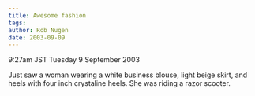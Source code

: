 ```yaml
---
title: Awesome fashion
tags: 
author: Rob Nugen
date: 2003-09-09
---
```


<p class=date>9:27am JST Tuesday 9 September 2003</p>

<p>Just saw a woman wearing a white business blouse, light beige
skirt, and heels with four inch crystaline heels. She was riding a
razor scooter.</p>
